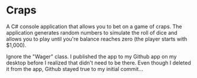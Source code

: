 # Craps
A C# console application that allows you to bet on a game of craps. The application generates random numbers to simulate the roll of dice and allows you to play until you're balance reaches zero (the player starts with $1,000).

Ignore the "Wager" class. I published the app to my Github app on my desktop before I realized that didn't need to be there. Even though I deleted it from the app, Github stayed true to my initial commit...
